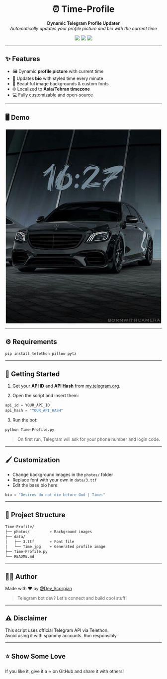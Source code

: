 

<h1 align="center">⏰ Time-Profile</h1>

<p align="center">
  <b>Dynamic Telegram Profile Updater</b>  
  <br>
  <i>Automatically updates your profile picture and bio with the current time</i>
</p>

<p align="center">
  <img src="https://img.shields.io/badge/python-3.7%2B-blue?logo=python&logoColor=white">
  <img src="https://img.shields.io/badge/telethon-1.30+-blueviolet?logo=telegram">
  <img src="https://img.shields.io/github/stars/Scorpian-my/Time-Profile?style=social">
</p>

---

## ✨ Features

- 🖼 Dynamic **profile picture** with current time
- 🧠 Updates **bio** with styled time every minute
- 🎨 Beautiful image backgrounds & custom fonts
- 🌐 Localized to **Asia/Tehran timezone**
- 💻 Fully customizable and open-source

---

## 🖥 Demo

<p align="center">
  <img src="https://github.com/Scorpian-my/Time-Profile/blob/main/data/sample1.jpg" width="500"/>
</p>

---

## ⚙️ Requirements

```bash
pip install telethon pillow pytz
```

---

## 🚀 Getting Started

1. Get your **API ID** and **API Hash** from [my.telegram.org](https://my.telegram.org).

2. Open the script and insert them:

```python
api_id = YOUR_API_ID
api_hash = "YOUR_API_HASH"
```

3. Run the bot:

```bash
python Time-Profile.py
```

> On first run, Telegram will ask for your phone number and login code.

---

## 🖌 Customization

- Change background images in the `photos/` folder  
- Replace font with your own in `data/3.ttf`  
- Edit the base bio here:

```python
bio = "Desires do not die before God | Time:"
```

---

## 📂 Project Structure

```
Time-Profile/
├── photos/         ← Background images
├── data/
│   ├── 3.ttf       ← Font file
│   └── Time.jpg    ← Generated profile image
├── Time-Profile.py
└── README.md
```

---

## 🙋‍♂️ Author

Made with ❤️ by [@Dev_Scorpian](https://t.me/Dev_Scorpian)

> Telegram bot dev? Let's connect and build cool stuff!

---

## ⚠️ Disclaimer

This script uses official Telegram API via Telethon.  
Avoid using it with spammy accounts. Run responsibly.

---

## ⭐️ Show Some Love

If you like it, give it a ⭐️ on GitHub and share it with others!

